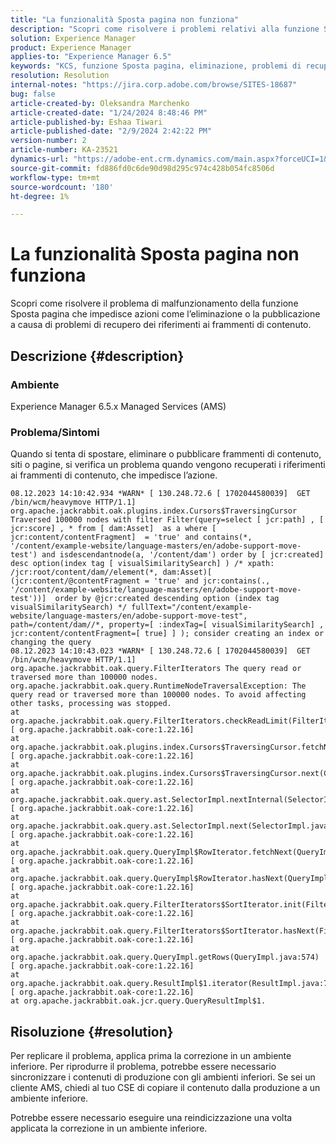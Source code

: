 ```yaml
---
title: "La funzionalità Sposta pagina non funziona"
description: "Scopri come risolvere i problemi relativi alla funzione Sposta pagina, che causano errori di eliminazione o pubblicazione a causa di problemi nel recupero dei riferimenti ai frammenti di contenuto."
solution: Experience Manager
product: Experience Manager
applies-to: "Experience Manager 6.5"
keywords: "KCS, funzione Sposta pagina, eliminazione, problemi di recupero dei riferimenti, cliente AMS, assistenza CSE, reindicizzazione, frammento di contenuto, pubblicazione"
resolution: Resolution
internal-notes: "https://jira.corp.adobe.com/browse/SITES-18687"
bug: false
article-created-by: Oleksandra Marchenko
article-created-date: "1/24/2024 8:48:46 PM"
article-published-by: Eshaa Tiwari
article-published-date: "2/9/2024 2:42:22 PM"
version-number: 2
article-number: KA-23521
dynamics-url: "https://adobe-ent.crm.dynamics.com/main.aspx?forceUCI=1&pagetype=entityrecord&etn=knowledgearticle&id=d38fa0f5-f9ba-ee11-a569-6045bd0061cb"
source-git-commit: fd886fd0c6de90d98d295c974c428b054fc8506d
workflow-type: tm+mt
source-wordcount: '180'
ht-degree: 1%

---
```


# La funzionalità Sposta pagina non funziona


Scopri come risolvere il problema di malfunzionamento della funzione Sposta pagina che impedisce azioni come l’eliminazione o la pubblicazione a causa di problemi di recupero dei riferimenti ai frammenti di contenuto.

## Descrizione {#description}


### Ambiente

Experience Manager 6.5.x Managed Services (AMS)

### Problema/Sintomi

Quando si tenta di spostare, eliminare o pubblicare frammenti di contenuto, siti o pagine, si verifica un problema quando vengono recuperati i riferimenti ai frammenti di contenuto, che impedisce l’azione.


```
08.12.2023 14:10:42.934 *WARN* [ 130.248.72.6 [ 1702044580039]  GET /bin/wcm/heavymove HTTP/1.1]  org.apache.jackrabbit.oak.plugins.index.Cursors$TraversingCursor Traversed 100000 nodes with filter Filter(query=select [ jcr:path] , [ jcr:score] , * from [ dam:Asset]  as a where [ jcr:content/contentFragment]  = 'true' and contains(*, '/content/example-website/language-masters/en/adobe-support-move-test') and isdescendantnode(a, '/content/dam') order by [ jcr:created]  desc option(index tag [ visualSimilaritySearch] ) /* xpath: /jcr:root/content/dam//element(*, dam:Asset)[ (jcr:content/@contentFragment = 'true' and jcr:contains(., '/content/example-website/language-masters/en/adobe-support-move-test'))]  order by @jcr:created descending option (index tag visualSimilaritySearch) */ fullText="/content/example-website/language-masters/en/adobe-support-move-test", path=/content/dam//*, property=[ :indexTag=[ visualSimilaritySearch] , jcr:content/contentFragment=[ true] ] ); consider creating an index or changing the query
08.12.2023 14:10:43.023 *WARN* [ 130.248.72.6 [ 1702044580039]  GET /bin/wcm/heavymove HTTP/1.1]  org.apache.jackrabbit.oak.query.FilterIterators The query read or traversed more than 100000 nodes.
org.apache.jackrabbit.oak.query.RuntimeNodeTraversalException: The query read or traversed more than 100000 nodes. To avoid affecting other tasks, processing was stopped.
at org.apache.jackrabbit.oak.query.FilterIterators.checkReadLimit(FilterIterators.java:70) [ org.apache.jackrabbit.oak-core:1.22.16] 
at org.apache.jackrabbit.oak.plugins.index.Cursors$TraversingCursor.fetchNext(Cursors.java:341) [ org.apache.jackrabbit.oak-core:1.22.16] 
at org.apache.jackrabbit.oak.plugins.index.Cursors$TraversingCursor.next(Cursors.java:320) [ org.apache.jackrabbit.oak-core:1.22.16] 
at org.apache.jackrabbit.oak.query.ast.SelectorImpl.nextInternal(SelectorImpl.java:520) [ org.apache.jackrabbit.oak-core:1.22.16] 
at org.apache.jackrabbit.oak.query.ast.SelectorImpl.next(SelectorImpl.java:508) [ org.apache.jackrabbit.oak-core:1.22.16] 
at org.apache.jackrabbit.oak.query.QueryImpl$RowIterator.fetchNext(QueryImpl.java:876) [ org.apache.jackrabbit.oak-core:1.22.16] 
at org.apache.jackrabbit.oak.query.QueryImpl$RowIterator.hasNext(QueryImpl.java:903) [ org.apache.jackrabbit.oak-core:1.22.16] 
at org.apache.jackrabbit.oak.query.FilterIterators$SortIterator.init(FilterIterators.java:207) [ org.apache.jackrabbit.oak-core:1.22.16] 
at org.apache.jackrabbit.oak.query.FilterIterators$SortIterator.hasNext(FilterIterators.java:241) [ org.apache.jackrabbit.oak-core:1.22.16] 
at org.apache.jackrabbit.oak.query.QueryImpl.getRows(QueryImpl.java:574) [ org.apache.jackrabbit.oak-core:1.22.16] 
at org.apache.jackrabbit.oak.query.ResultImpl$1.iterator(ResultImpl.java:72) [ org.apache.jackrabbit.oak-core:1.22.16] 
at org.apache.jackrabbit.oak.jcr.query.QueryResultImpl$1.
```



## Risoluzione {#resolution}


Per replicare il problema, applica prima la correzione in un ambiente inferiore. Per riprodurre il problema, potrebbe essere necessario sincronizzare i contenuti di produzione con gli ambienti inferiori. Se sei un cliente AMS, chiedi al tuo CSE di copiare il contenuto dalla produzione a un ambiente inferiore.

Potrebbe essere necessario eseguire una reindicizzazione una volta applicata la correzione in un ambiente inferiore.
